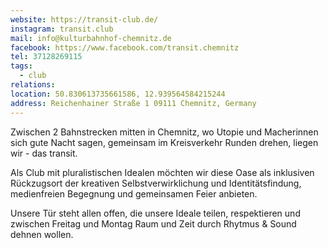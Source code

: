 ```yaml
---
website: https://transit-club.de/
instagram: transit.club
mail: info@kulturbahnhof-chemnitz.de
facebook: https://www.facebook.com/transit.chemnitz
tel: 37128269115
tags:
  - club
relations: 
location: 50.830613735661586, 12.939564584215244
address: Reichenhainer Straße 1 09111 Chemnitz, Germany
---
```

Zwischen 2 Bahnstrecken mitten in Chemnitz, wo Utopie und Macherinnen sich gute Nacht sagen, gemeinsam im Kreisverkehr Runden drehen, liegen wir - das transit.

Als Club mit pluralistischen Idealen möchten wir diese Oase als inklusiven Rückzugsort der kreativen Selbstverwirklichung und Identitätsfindung, medienfreien Begegnung und gemeinsamen Feier anbieten.

Unsere Tür steht allen offen, die unsere Ideale teilen, respektieren und zwischen Freitag und Montag Raum und Zeit durch Rhytmus & Sound dehnen wollen.
